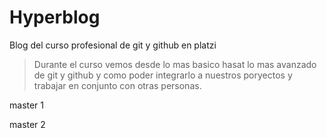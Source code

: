 # Hyperblog
Blog del curso profesional de git y github en platzi
>Durante el curso vemos desde lo mas basico hasat lo mas avanzado de git y github y como poder integrarlo a nuestros poryectos y trabajar en conjunto con otras personas. 

master 1 

master 2 